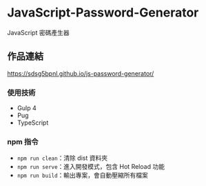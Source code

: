 # JavaScript-Password-Generator

JavaScript 密碼產生器

## 作品連結

<https://sdsg5bpnl.github.io/js-password-generator/>

### 使用技術

- Gulp 4
- Pug
- TypeScript

### npm 指令

- `npm run clean`：清除 dist 資料夾
- `npm run serve`：進入開發模式，包含 Hot Reload 功能
- `npm run build`：輸出專案，會自動壓縮所有檔案

